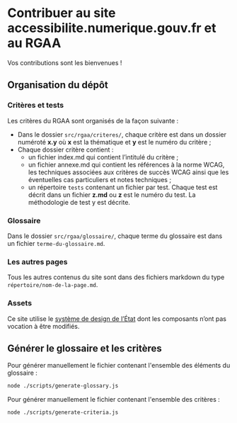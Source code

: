 # Contribuer au site accessibilite.numerique.gouv.fr et au RGAA

Vos contributions sont les bienvenues !

## Organisation du dépôt

### Critères et tests

Les critères du RGAA sont organisés de la façon suivante :

- Dans le dossier `src/rgaa/criteres/`, chaque critère est dans un dossier numéroté **x.y** où **x** est la thématique et **y** est le numéro du critère ;
- Chaque dossier critère contient :
  - un fichier index.md qui contient l’intitulé du critère ;
  - un fichier annexe.md qui contient les références à la norme WCAG, les techniques associées aux critères de succès WCAG ainsi que les éventuelles cas particuliers et notes techniques ;
  - un répertoire `tests` contenant un fichier par test. Chaque test est décrit dans un fichier **z.md** ou **z** est le numéro du test. La méthodologie de test y est décrite.

### Glossaire

Dans le dossier `src/rgaa/glossaire/`, chaque terme du glossaire est dans un fichier `terme-du-glossaire.md`.

### Les autres pages

Tous les autres contenus du site sont dans des fichiers markdown du type `répertoire/nom-de-la-page.md`.

### Assets

Ce site utilise le [système de design de l’État](https://www.systeme-de-design.gouv.fr/) dont les composants n’ont pas vocation à être modifiés.

## Générer le glossaire et les critères

Pour générer manuellement le fichier contenant l'ensemble des éléments du glossaire :

```sh
node ./scripts/generate-glossary.js
```

Pour générer manuellement le fichier contenant l'ensemble des critères :

```sh
node ./scripts/generate-criteria.js
```